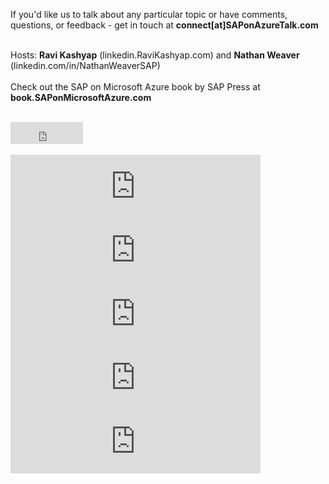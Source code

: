 If you'd like us to talk about any particular topic or have comments, questions, or feedback - get in touch at **connect[at]SAPonAzureTalk.com**
<br> <br>

Hosts: **Ravi Kashyap** (linkedin.RaviKashyap.com) and **Nathan Weaver** (linkedin.com/in/NathanWeaverSAP)
<br> <br>
Check out the SAP on Microsoft Azure book by SAP Press at **book.SAPonMicrosoftAzure.com**
<br> <br>
<iframe src="https://github.com/sponsors/Ravi-Kashyap/button" title="Sponsor Ravi-Kashyap" height="35" width="116" style="border: 0;"></iframe>
<br><br>

<iframe src="https://anchor.fm/saponazuretalk/embed/episodes/Episode-5-Plumbing-in-Azure-SAP-Landing-Zone-Considerations-unrelated-to-Mars-Rover-etku63" height="102px" width="400px" frameborder="0" scrolling="no"></iframe>
<br>
<iframe src="https://anchor.fm/saponazuretalk/embed/episodes/Episode-4-Whats-HA--again--Final-Part---Shared-Storage-eth70v" height="102px" width="400px" frameborder="0" scrolling="no"></iframe>
<br>

<iframe src="https://anchor.fm/saponazuretalk/embed/episodes/Episode-3-Whats-HA--again--Part-2---Application-Clustering-et3tro" height="102px" width="400px" frameborder="0" scrolling="no"></iframe>
<br>

<iframe src="https://anchor.fm/saponazuretalk/embed/episodes/Episode-2-Whats-HA--again--Part-1---Infrastructure-Resiliency-es40a1" height="102px" width="400px" frameborder="0" scrolling="no"></iframe>
<br>

<iframe src="https://anchor.fm/saponazuretalk/embed/episodes/Episode-1-Whats-special-about-SAP-on-Azure-ern5rb" height="102px" width="400px" frameborder="0" scrolling="no"></iframe>
<br>


